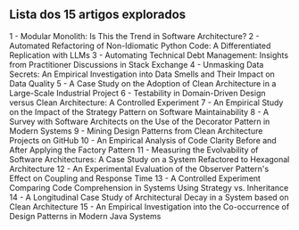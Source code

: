 
## Lista dos 15 artigos explorados

1 - Modular Monolith: Is This the Trend in Software Architecture?
2 - Automated Refactoring of Non-Idiomatic Python Code: A Differentiated Replication with LLMs
3 - Automating Technical Debt Management: Insights from Practitioner Discussions in Stack Exchange 
4 - Unmasking Data Secrets: An Empirical Investigation into Data Smells and Their Impact on Data Quality
5 - A Case Study on the Adoption of Clean Architecture in a Large-Scale Industrial Project
6 - Testability in Domain-Driven Design versus Clean Architecture: A Controlled Experiment
7 -  An Empirical Study on the Impact of the Strategy Pattern on Software Maintainability
8 - A Survey with Software Architects on the Use of the Decorator Pattern in Modern Systems
9 - Mining Design Patterns from Clean Architecture Projects on GitHub
10 - An Empirical Analysis of Code Clarity Before and After Applying the Factory Pattern
11 - Measuring the Evolvability of Software Architectures: A Case Study on a System Refactored to Hexagonal Architecture
12 - An Experimental Evaluation of the Observer Pattern's Effect on Coupling and Response Time
13 -  A Controlled Experiment Comparing Code Comprehension in Systems Using Strategy vs. Inheritance
14 - A Longitudinal Case Study of Architectural Decay in a System based on Clean Architecture
15 - An Empirical Investigation into the Co-occurrence of Design Patterns in Modern Java Systems
